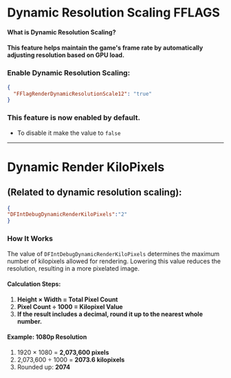 # Dynamic Resolution Scaling FFLAGS

#### What is Dynamic Resolution Scaling?

#### This feature helps maintain the game's frame rate by automatically adjusting resolution based on GPU load.

### Enable Dynamic Resolution Scaling:

```json
{
  "FFlagRenderDynamicResolutionScale12": "true"
}
```
### This feature is now enabled by default.
 -  To disable it make the value to `false`
---
# Dynamic Render KiloPixels
## (Related to dynamic resolution scaling):
```json
{
"DFIntDebugDynamicRenderKiloPixels":"2"
}
```
### How It Works

The value of `DFIntDebugDynamicRenderKiloPixels` determines the maximum number of kilopixels allowed for rendering. Lowering this value reduces the resolution, resulting in a more pixelated image.

#### Calculation Steps:

1. **Height × Width = Total Pixel Count**  
2. **Pixel Count ÷ 1000 = Kilopixel Value**  
3. **If the result includes a decimal, round it up to the nearest whole number.**

#### Example: 1080p Resolution

1. 1920 × 1080 = **2,073,600 pixels**  
2. 2,073,600 ÷ 1000 = **2073.6 kilopixels**  
3. Rounded up: **2074**
